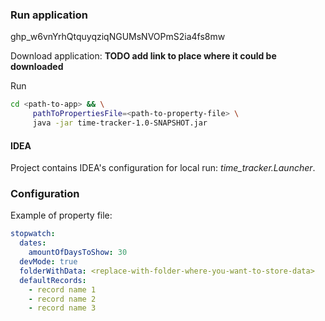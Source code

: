 ### Run application
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

Download application: <b>TODO add link to place where it could be downloaded</b>

Run 

```bash
cd <path-to-app> && \
     pathToPropertiesFile=<path-to-property-file> \
     java -jar time-tracker-1.0-SNAPSHOT.jar
```

#### IDEA
Project contains IDEA's configuration for local run: <i>time_tracker.Launcher</i>.

### Configuration

Example of property file:
```yaml
stopwatch:
  dates:
    amountOfDaysToShow: 30
  devMode: true
  folderWithData: <replace-with-folder-where-you-want-to-store-data>
  defaultRecords:
    - record name 1
    - record name 2
    - record name 3
```